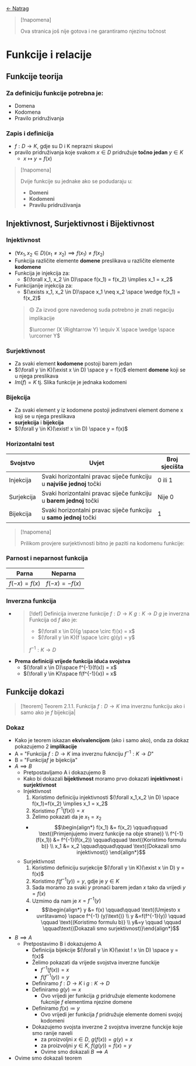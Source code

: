 [← Natrag](..)

> [!napomena]
>
> Ova stranica još nije gotova  i ne garantiramo njezinu točnost

# Funkcije i relacije

## Funkcije teorija

### Za definiciju funkcije potrebna je:
- Domena
- Kodomena
- Pravilo pridruživanja

### Zapis i definicija

- $f:D\to K$, gdje su D i K neprazni skupovi
- pravilo pridruživanja koje svakom $x\in D$ pridružuje **točno jedan** $y\in K$
  - $x\mapsto y = f(x)$

<!--Prvo korištenje napomene -->
> [!napomena]
>
> Dvije funkcije su jednake ako se podudaraju u:
> - **Domeni**
> - **Kodomeni**
> - **Pravilu pridruživanja**

## Injektivnost, Surjektivnost i Bijektivnost

### Injektivnost
- $(\forall x_1, x_2 \in D) (x_1 \neq x_2) \implies f(x_1) \neq f(x_2)$
- Funkcija različite elemente **domene** preslikava u različite elemente **kodomene**
- Funkcija je injekcija za:
  -  $(\forall x_1, x_2 \in D)\space f(x_1) = f(x_2) \implies x_1 = x_2$
- Funkcijanije injekcija za:
  -  $(\exists x_1, x_2 \in D)\space x_1 \neq x_2 \space \wedge  f(x_1) = f(x_2)$
  > 🟡 Za izvod gore navedenog suda potrebno je znati negaciju implikacije
  >
  > $\urcorner (X \Rightarrow Y) \equiv X \space \wedge \space \urcorner Y$

### Surjektivnost
-  Za svaki element **kodomene** postoji barem jedan
- $(\forall y \in K)(\exist x \in D) \space y = f(x)$
element **domene** koji se u njega preslikava
-  $Im(f) = K$ tj. Slika funkcije je jednaka kodomeni

### Bijekcija
- Za svaki element y iz kodomene postoji jedinstveni element domene x koji se u njega preslikava
- **surjekcija** i **bijekcija**
- $(\forall y \in K)(\exist! x \in D) \space y = f(x)$

### Horizontalni test
<!-- Provjeriti kasnije-->
| Svojstvo   | Uvjet | Broj sjecišta |
|------------|-------|----------|
| Injekcija | Svaki horizontalni pravac siječe funkciju u **najviše** **jednoj** točki| 0 ili 1 |
| Surjekcija | Svaki horizontalni pravac siječe funkciju u **barem** **jednoj** točki | Nije 0 |
| Bijekcija | Svaki horizontalni pravac siječe funkciju u **samo jednoj** točki | 1 |

<!--Prvo korištenje napomene -->
> [!napomena]
>
> Prilikom provjere surjektivnosti bitno je paziti na kodomenu funkcije:

### Parnost i neparnost  funkcija

|     Parna      | Neparna |
| ---------------| ------- |
| $f(-x) = f(x)$ | $f(-x) = -f(x)$ |





### Inverzna funkcija
- > [!def] Definicija inverzne funkcije
  > $f:D \to K$
  > $g:K \to D$
  > $g$ je inverzna Funkcija od $f$ ako je:
  > - $(\forall x \in D)(g \space \circ f)(x) = x$
  > - $(\forall y \in K)(f \space \circ g)(y) = y$
  >
  > $f^{-1}: K \to D$
- **Prema definiciji vrijede funkcija iduća svojstva**
  - $(\forall x \in D)\space f^{-1}(f(x)) = x$
  - $(\forall y \in K)\space f(f^{-1}(x)) = x$


## Funkcije dokazi

> [!teorem] Teorem 2.1.1.
> Funkcija $f:D \to K$ ima inverznu funkciju ako i samo ako je $f$ bijekcija|

### Dokaz
- Kako je teorem iskazan **ekvivalencijom** (ako i samo ako), onda za dokaz pokazujemo 2 **implikacije**
- A = "Funkcija $f:D \to K$ ima inverznu fuknciju $f^{-1}:K \to D$"
- B = "Funkcija$f$ je bijekcija"
- $A \implies B$
  - Pretpostavljamo A i dokazujemo B
  - Kako bi dokazali **bijektivnost** moramo prvo dokazati **injektivnost** i **surjektivnost**
  - Injektivnost
    1. Koristimo definiciju injektivnosti $(\forall x_1,x_2 \in D) \space f(x_1)=f(x_2) \implies x_1 = x_2$
    1. Koristimo $f^{-1}(f(x)) = x$
    1. Želimo pokazati da je $x_1 = x_2$
    - $$\begin{align*} f(x_1) &= f(x_2) \qquad\qquad \text{(Primjenjujemo inverz funkcije na obje strane)} \\ f^{-1}(f(x_1)) &= f^{-1}(f(x_2)) \qquad\qquad \text{(Koristimo formulu b)} \\ x_1 &= x_2 \qquad\qquad\qquad \text{(Dokazali smo injektivnost)} \end{align*}$$
  - Surjektivnost
    1. Koristimo definiciju surjekcije $(\forall y \in K)(\exist x \in D) y = f(x)$
    1. Koristimo $f(f^{-1}(y)) = y$, gdje je $y \in K$
    1. Sada moramo za svaki $y$ pronaći barem jedan $x$ tako da vrijedi $y = f(x)$
    1. Uzmimo da nam je $x = f^{-1}(y)$
    - $$\begin{align*} y &= f(x) \qquad\qquad \text{(Umjesto x uvrštavamo} \space f^{-1} (y)\text{)} \\ y &=f(f^{-1}(y)) \qquad \qquad \text{(Koristimo formulu b)}  \\ y&=y \qquad \qquad \qquad\text{(Dokazali smo surjektivnost)}\end{align*}$$
- $B \implies A$
  - Pretpostavimo B i dokazujemo A
    - Definicija bijekcije $(\forall y \in K)(\exist ! x \in D) \space y = f(x)$
    - Želimo pokazati da vrijede svojstva inverzne funckije
      - $f^{-1}(f(x)) = x$
      - $f(f^{-1}(y)) = y$
    - Definiramo $f:D \to K$ i $g:K \to D$
    - Definiramo $g(y) \coloneqq x$
      - Ovo vrijedi jer funkcija $g$ pridružuje elemente kodomene fukcnije $f$ elementima njezine domene
    - Definiramo $f(x) \coloneqq y$
      - Ovo vrijedi jer funkcija $f$ pridružuje elemente domeni svojoj kodomeni
    - Dokazujemo svojsta inverzne 2 svojstva inverzne funckije koje smo ranije naveli
      - za proizvoljni $x \in D$, $g(f(x)) = g(y) = x$
      - za proizvoljni $y \in K$, $f(g(y)) = f(x) = y$
      - Ovime smo dokazali $B \implies A$
- Ovime smo dokazali teorem
